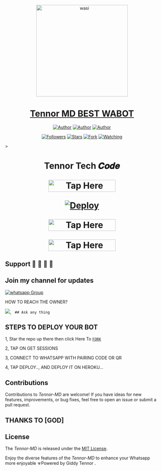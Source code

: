 <p align="center">  
  <a href="https://whatsapp.com/channel/0029VadqmtNA89MlYOW7Ep2n">
    <img alt="wasi" height="300" src="https://telegra.ph/file/06fbe9f07e30c880b7dbf.jpg">
    <h1 align="center">Tennor MD BEST WABOT</h1>
  </a>
</p>
<p align="center">
<a href="https://github.com/gidiowis"><img title="Author" src="https://img.shields.io/badge/gidiowis-black?style=for-the-badge&logo=Github"></a> <a href="https://whatsapp.com/channel/0029VadqmtNA89MlYOW7Ep2n"><img title="Author" src="https://img.shields.io/badge/CHANNEL-black?style=for-the-badge&logo=whatsapp"></a> <a href="https://wa.me/message/ZFXYB2VACVUAC1"><img title="Author" src="https://img.shields.io/badge/CHAT US-black?style=for-the-badge&logo=whatsapp"></a>
<p/>
<p align="center">
<a href="https://github.com/gidiowis?tab=followers"><img title="Followers" src="https://img.shields.io/github/followers/gidiowis?label=Followers&style=social"></a>
<a href="https://github.com/gidiowis/TennoR-V2-MD/stargazers/"><img title="Stars" src="https://img.shields.io/github/stars/gidiowis/Tennor-V2-MD?&style=social"></a>
<a href="https://github.com/gidiowis/TennoR-V2-MD/network/members"><img title="Fork" src="https://img.shields.io/github/forks/gidiowis/Tennor-V2-MD?style=social"></a>
<a href="https://github.com/gidiowis/TennoR-V2-MD/watchers"><img title="Watching" src="https://img.shields.io/github/watchers/gidiowis/TennoR-V2-MD?label=Watching&style=social"></a>
</p>></a>                     

 <h1 align="center"> Tennor Tech 𝑪𝒐𝒅𝒆

</p>

<a href="https://tennozv2-3cd4a380324f.herokuapp.com//"><img title="Tap Here Open Session Site" src="https://img.shields.io/badge/GET SESSION -h?color=red&style=for-the-badge&logo=msi" width="220" height="38.45"/></a></p>

</p>

[![Deploy](https://www.herokucdn.com/deploy/button.svg)](https://dashboard.heroku.com/new?button-url=https://github.com/gidiowis/TennoR-V2&template=https://github.com/gidiowis/TennoR-V2.git)

</p>


<a href="https://www.clever-cloud.com/"><img title="Tap Here Open Session Site" src="https://img.shields.io/badge/𝑫𝑬𝑷𝑳𝑶𝒀_𝑶𝑵-𝑪𝑳𝑬𝑽𝑬𝑹 -h?color=green&style=for-the-badge&logo=msi" width="220" height="38.45"/></a></p>

</p>

<a href="https://github.com/GIDIOWIS -INFO"><img title="Tap Here Open Session Site" src="https://img.shields.io/badge/DEVELOPER-INFO -h?color=blue&style=for-the-badge&logo=msi" width="220" height="38.45"/></a></p>


</p>
   


## Support 🧧 🧧 🧧 🧧
## Join my channel for updates
<a href="https://whatsapp.com/channel/0029VadqmtNA89MlYOW7Ep2n" target="_blank">
    <img alt="whatsapp Group" src="https://img.shields.io/badge/ Whatsapp Support Channel -25D366?style=for-the-badge&logo=whatsapp&logoColor=white" />
  </a>
</p>


HOW TO REACH THE OWNER? 
 
   
   <a href="https://wa.me/message/ZFXYB2VACVUAC1">
    <img src="https://img.shields.io/badge/WhatsApp-25D366?style=for-the-badge&logo=whatsapp&logoColor=white" />
  </a>&nbsp;&nbsp;
   <a

    ## Ask any thing

</p>

## STEPS TO DEPLOY YOUR BOT


1, Star the repo up there then click Here To  [`FORK`](https://github.com/gidiowis/TennoR-V2-MD/fork)

2, TAP ON GET SESSIONS



3, CONNECT TO WHATSAPP WITH PAIRING CODE OR QR



4, TAP DEPLOY.., AND DEPLOY IT ON HEROKU...

</p>






  

</p>


## Contributions


Contributions to *Tennor-MD* are welcome! If you have ideas for new features, improvements, or bug fixes, feel free to open an issue or submit a pull request.
## THANKS TO [GOD]

## License

The *Tennor-MD* is released under the [MIT License](https://opensource.org/licenses/MIT).

Enjoy the diverse features of the *Tennor-MD*  to enhance your Whatsapp more enjoyable
☣Powered by Giddy Tennor 
.
